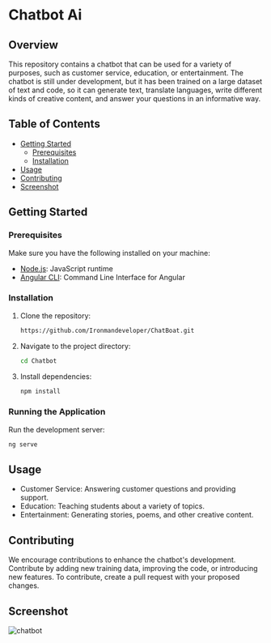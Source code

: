 # Chatbot Ai

## Overview

This repository contains a chatbot that can be used for a variety of purposes, such as customer service, education, or entertainment. The chatbot is still under development, but it has been trained on a large dataset of text and code, so it can generate text, translate languages, write different kinds of creative content, and answer your questions in an informative way.

## Table of Contents

- [Getting Started](#getting-started)
  - [Prerequisites](#prerequisites)
  - [Installation](#installation)
- [Usage](#usage)
- [Contributing](#contributing)
- [Screenshot](#screenshot)


## Getting Started

### Prerequisites

Make sure you have the following installed on your machine:

- [Node.js](https://nodejs.org/): JavaScript runtime
- [Angular CLI](https://angular.io/cli): Command Line Interface for Angular

### Installation

1. Clone the repository:

    ```bash
    https://github.com/Ironmandeveloper/ChatBoat.git
    ```

2. Navigate to the project directory:

    ```bash
    cd Chatbot
    ```

3. Install dependencies:

    ```bash
    npm install
    ```

### Running the Application

Run the development server:

```bash
ng serve
```

## Usage

- Customer Service: Answering customer questions and providing support.
- Education: Teaching students about a variety of topics.
- Entertainment: Generating stories, poems, and other creative content.

## Contributing

We encourage contributions to enhance the chatbot's development. Contribute by adding new training data, improving the code, or introducing new features. To contribute, create a pull request with your proposed changes.

## Screenshot

![chatbot](https://github.com/Ironmandeveloper/ChatBoat/assets/139443148/ec37cf17-82be-40f9-b09f-678b0cb9da56)

